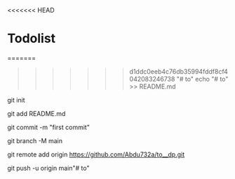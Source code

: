 
<<<<<<< HEAD
# Todolist

=======
>>>>>>> d1ddc0eeb4c76db35994fddf8cf4042083246738
"# to" 
echo "# to" >> README.md

git init

git add README.md

git commit -m "first commit"

git branch -M main

git remote add origin https://github.com/Abdu732a/to__dp.git

git push -u origin main"# to" 
